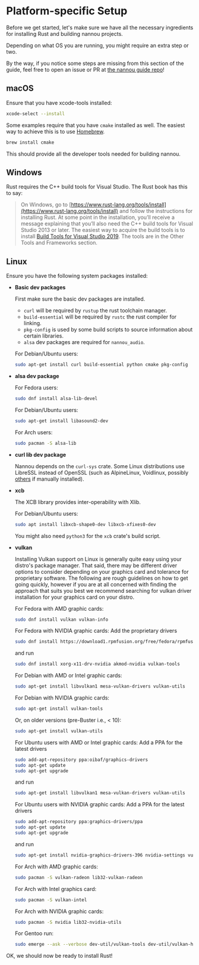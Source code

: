 # Platform-specific Setup

Before we get started, let's make sure we have all the necessary ingredients for
installing Rust and building nannou projects.

Depending on what OS you are running, you might require an extra step or two.

By the way, if you notice some steps are missing from this section of the guide,
feel free to open an issue or PR at [the nannou guide
repo](https://github.com/nannou-org/nannou/tree/master/guide)!

## macOS

Ensure that you have xcode-tools installed:

```bash
xcode-select --install
```

Some examples require that you have `cmake` installed as well. The easiest way to achieve this is to use [Homebrew](https://brew.sh).

```bash
brew install cmake
```

This should provide all the developer tools needed for building nannou.

## Windows

Rust requires the C++ build tools for Visual Studio. The Rust book has this to
say:

> On Windows, go to
> [https://www.rust-lang.org/tools/install](https://www.rust-lang.org/tools/install)
> and follow the instructions for installing Rust. At some point in the
> installation, you’ll receive a message explaining that you’ll also need the
> C++ build tools for Visual Studio 2013 or later. The easiest way to acquire
> the build tools is to install [Build Tools for Visual Studio
> 2019](https://www.visualstudio.com/downloads/#build-tools-for-visual-studio-2019).
> The tools are in the Other Tools and Frameworks section.

## Linux

Ensure you have the following system packages installed:

- **Basic dev packages**

  First make sure the basic dev packages are installed.
  - `curl` will be required by `rustup` the rust toolchain manager.
  - `build-essential` will be required by `rustc` the rust compiler for linking.
  - `pkg-config` is used by some build scripts to source information about
    certain libraries.
  - `alsa` dev packages are required for `nannou_audio`.

  For Debian/Ubuntu users:
  ```bash
  sudo apt-get install curl build-essential python cmake pkg-config
  ```

- **alsa dev package**

  For Fedora users:
  ```bash
  sudo dnf install alsa-lib-devel
  ```

  For Debian/Ubuntu users:
  ```bash
  sudo apt-get install libasound2-dev
  ```

  For Arch users:
  ```bash
  sudo pacman -S alsa-lib
  ```

- **curl lib dev package**

  Nannou depends on the `curl-sys` crate. Some Linux distributions use
  LibreSSL instead of OpenSSL (such as AlpineLinux, Voidlinux, possibly
  [others](https://en.wikipedia.org/wiki/LibreSSL#Adoption) if manually
  installed).

- **xcb**

  The XCB library provides inter-operability with Xlib.

  For Debian/Ubuntu users:
  ```bash
  sudo apt install libxcb-shape0-dev libxcb-xfixes0-dev
  ```

  You might also need `python3` for the `xcb` crate's build script.

- **vulkan**

  Installing Vulkan support on Linux is generally quite easy using your
  distro's package manager. That said, there may be different driver
  options to consider depending on your graphics card and tolerance for
  proprietary software. The following are rough guidelines on how to get
  going quickly, however if you are at all concerned with finding the
  approach that suits you best we recommend searching for vulkan driver
  installation for your graphics card on your distro.

  For Fedora with AMD graphic cards:
  ```bash
  sudo dnf install vulkan vulkan-info
  ```

  For Fedora with NVIDIA graphic cards:
  Add the proprietary drivers
  ```bash
  sudo dnf install https://download1.rpmfusion.org/free/fedora/rpmfusion-free-release-$(rpm -E %fedora).noarch.rpm https://download1.rpmfusion.org/nonfree/fedora/rpmfusion-nonfree-release-$(rpm -E %fedora).noarch.rpm
  ```
  and run
  ```bash
  sudo dnf install xorg-x11-drv-nvidia akmod-nvidia vulkan-tools
  ```

  For Debian with AMD or Intel graphic cards:
  ```bash
  sudo apt-get install libvulkan1 mesa-vulkan-drivers vulkan-utils
  ```

  For Debian with NVIDIA graphic cards:
  ```bash
  sudo apt-get install vulkan-tools
  ```

  Or, on older versions (pre-Buster i.e., < 10):
  ```bash
  sudo apt-get install vulkan-utils
  ```

  For Ubuntu users with AMD or Intel graphic cards:
  Add a PPA for the latest drivers
  ```bash
  sudo add-apt-repository ppa:oibaf/graphics-drivers
  sudo apt-get update
  sudo apt-get upgrade
  ```
  and run
  ```bash
  sudo apt-get install libvulkan1 mesa-vulkan-drivers vulkan-utils
  ```

  For Ubuntu users with NVIDIA graphic cards:
  Add a PPA for the latest drivers
  ```bash
  sudo add-apt-repository ppa:graphics-drivers/ppa
  sudo apt-get update
  sudo apt-get upgrade
  ```
  and run
  ```bash
  sudo apt-get install nvidia-graphics-drivers-396 nvidia-settings vulkan vulkan-utils
  ```

  For Arch with AMD graphic cards:
  ```bash
  sudo pacman -S vulkan-radeon lib32-vulkan-radeon
  ```

  For Arch with Intel graphics card:
  ```bash
  sudo pacman -S vulkan-intel
  ```

  For Arch with NVIDIA graphic cards:
  ```bash
  sudo pacman -S nvidia lib32-nvidia-utils
  ```

  For Gentoo run:
  ```bash
  sudo emerge --ask --verbose dev-util/vulkan-tools dev-util/vulkan-headers
  ```

OK, we should now be ready to install Rust!
